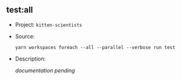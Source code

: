 ## test:all

-   Project: `kitten-scientists`
-   Source:

    ```shell
    yarn workspaces foreach --all --parallel --verbose run test
    ```

-   Description:

    _documentation pending_
